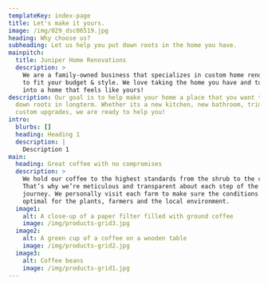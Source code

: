 ```yaml
---
templateKey: index-page
title: Let's make it yours.
image: /img/029_dsc06519.jpg
heading: Why choose us?
subheading: Let us help you put down roots in the home you have.
mainpitch:
  title: Juniper Home Renovations
  description: >
    We are a family-owned business that specializes in custom home renovations
    to fit your budget & style. We love taking the home you have and turning it
    into a home that feels like yours!
description: Our goal is to help make your home a place that you want to put
  down roots in longterm. Whether its a new kitchen, new bathroom, trim or
  custom upgrades, we are ready to help you!
intro:
  blurbs: []
  heading: Heading 1
  description: |
    Description 1
main:
  heading: Great coffee with no compromises
  description: >
    We hold our coffee to the highest standards from the shrub to the cup.
    That’s why we’re meticulous and transparent about each step of the coffee’s
    journey. We personally visit each farm to make sure the conditions are
    optimal for the plants, farmers and the local environment.
  image1:
    alt: A close-up of a paper filter filled with ground coffee
    image: /img/products-grid3.jpg
  image2:
    alt: A green cup of a coffee on a wooden table
    image: /img/products-grid2.jpg
  image3:
    alt: Coffee beans
    image: /img/products-grid1.jpg
---
```

